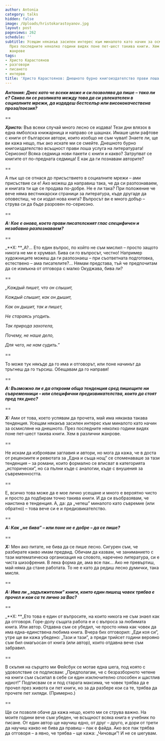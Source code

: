 ```yaml
---
author: Antonia
category: talks
hidden: false
image: /Uploads/hristokarastoyanov.jpg
layout: post
pageviews: 262
schedule: ''
subtitle: Усещам някакъв засилен интерес към миналото като начин за осмисляне на днешното.
  През последните няколко години видях поне пет-шест такива книги. Хем в различни
  жанрове
tags:
- Христо Карастоянов
- разговори
- писането
- интервю
title: 'Христо Карастоянов: Днешното бурно книгоиздателство прави лоша услуга на литературата'
---
```


_**Антония: Днес като че всеки може и си позволява да пише – така ли е? Свива ли се разликата между това да си увлекателен в социалните мрежи, да издадеш бестселър или висококачествена проза/поезия?**_

\==

_**Христо:**_ Във всеки случай много лесно се издава! Тези дни влязох в една ямболска книжарница и направо се шашнах. Имаше цели рафтове с книги от български автори, които изобщо не съм чувал! Знаете ли, ще ви кажа нещо, пък ако искате ми се смейте. Днешното бурно книгоиздателство всъщност прави лоша услуга на литературата! Сериозно! Всяка седмица нови пакети с книги и какво? Затрупват се книгите от по-предната седмица! Е как да ги познавам авторите?

\==

А пък що се отнася до присъствието в социалните мрежи – ами присъствие си е! Ако можеш да направиш така, че да си разпознаваем, и книгата ти ще се продава по-добре. Не е ли така? При положение че вече няма вестникарски страници за литература, къде другаде да оповестиш, че си издал нова книга? Въпросът ви е много добър – струва си да бъде разровен по-сериозно.

\==

_**А: Кое е онова, което прави писателският глас специфичен и незабавно разпознаваем?**_

\==

_**Х: **_А?... Ето един въпрос, по който не съм мислил – просто защото никога не ми е хрумвал. Бива си го въпросът, честно! Например художниците можеш да ги разпознаеш – при съответната подготовка, естествено – ама писателите?... Нямам представа, тъй че предпочитам да се измъкна от отговора с малко Окуджава, бива ли? 

\==

_„Каждый пишет, что он слышит,_

_Каждый слышит, как он дышит,_

_Как он дышит, так и пишет,_

_Не стараясь угодить._

_Так природа захотела,_

_Почему, не наше дело,_

_Для чего, не нам судить.”_

\==

То може тук някъде да го има и отговорът, или поне начинът да тръгнеш да го търсиш. Обещавам да го направя!

\==

_**А: Възможно ли е да откроим обща тенденция сред пишещите ни съвременници – или специфични предизвикателства, които да стоят пред тях днес?**_

\==

_**Х:**_ Ами от това, което успявам да прочета, май има някаква такава тенденция. Усещам някакъв засилен интерес към миналото като начин за осмисляне на днешното. През последните няколко години видях поне пет-шест такива книги. Хем в различни жанрове. 

\==

Не искам да изброявам заглавия и автори, но мога да кажа, че в доста от рецензиите и ревютата за „Една и съща нощ” се споменаваше за тази тенденция – за романи, които формално се вписват в категорията „исторически”, но са пълни къде с аналогии, къде с внушения за съвременността. 

\==

Е, всичко това може да е мое лично усещане и много е вероятно чисто и просто да подбирам точно такива книги. И да си въобразявам, че наистина е тенденция. А, да: да „четеш” миналото като съвремие (или обратно) – това вече си е и предизвикателство.

\==

_**А: Как „не бива” – или поне не е добре – да се пише?**_

\==

_**Х:**_ Мен ако питате, не бива да се пише лесно. Сигурен съм, че разбирате какво имам предвид. Обичам да казвам, че заниманието с тази математическа организация на словото, наречено литература, си е чиста шизофрения. В лека форма де, ама все пак... Ако не превъртиш, май няма да стане работата. То не е като да редиш лесно думички, така мисля.

\==

_**А: Има ли „задължителни” книги, които един пишещ човек трябва е прочел и кои са те лично за Вас?**_

\==

_**Х: **_Ето това е един от въпросите, на които никога не съм знаел как да отговоря. Горе-долу същата работа е и с въпроса за любимата книга. Или автор. Отдавна съм се убедил, че просто няма как човек да има една-единствена любима книга. Вчера бих отговорил: „Еди коя си”, утре ще ви кажа убедено: „Тази и тази”, а преди трийсет години верояно съм бил омагьосан от книга (или автор), които отдавна вече съм забравил. 

\==

В скъпия на сърцето ми Фейсбук се мотае една шега, под която с удоволствие се подписвам: „Предполагам, че с безразборното четене на книги съм съсипал в себе си един изключително способен и щастлив идиот!” Подписвам се и под старата максима, че човек трябва да е прочел през живота си пет книги, но за да разбере кои са те, трябва да прочете пет хиляди. (Примерно.) 

\==

Ще си позволя обаче да кажа нещо, което ми се струва важно. На моите години вече съм убеден, че всъщност всяка книга е учебник по писане. От един автор ще научиш едно, от друг – друго, и дори от трети да научиш какво не бива да правиш – пак е файда. Ако все пак трябва да отговоря – а явно, че трябва – ще кажа: „Чичовци”! И не се шегувам.